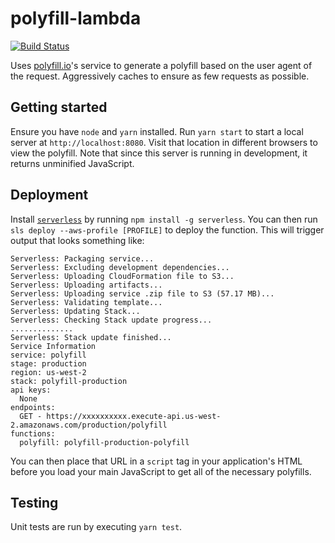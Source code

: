 # polyfill-lambda

[![Build Status](https://travis-ci.com/CultureHQ/polyfill-lambda.svg?branch=master)](https://travis-ci.com/CultureHQ/polyfill-lambda)

Uses [polyfill.io](https://polyfill.io/v2/docs/)'s service to generate a polyfill based on the user agent of the request. Aggressively caches to ensure as few requests as possible.

## Getting started

Ensure you have `node` and `yarn` installed. Run `yarn start` to start a local server at `http://localhost:8080`. Visit that location in different browsers to view the polyfill. Note that since this server is running in development, it returns unminified JavaScript.

## Deployment

Install [`serverless`](https://serverless.com/) by running `npm install -g serverless`. You can then run `sls deploy --aws-profile [PROFILE]` to deploy the function. This will trigger output that looks something like:

```
Serverless: Packaging service...
Serverless: Excluding development dependencies...
Serverless: Uploading CloudFormation file to S3...
Serverless: Uploading artifacts...
Serverless: Uploading service .zip file to S3 (57.17 MB)...
Serverless: Validating template...
Serverless: Updating Stack...
Serverless: Checking Stack update progress...
..............
Serverless: Stack update finished...
Service Information
service: polyfill
stage: production
region: us-west-2
stack: polyfill-production
api keys:
  None
endpoints:
  GET - https://xxxxxxxxxx.execute-api.us-west-2.amazonaws.com/production/polyfill
functions:
  polyfill: polyfill-production-polyfill
```

You can then place that URL in a `script` tag in your application's HTML before you load your main JavaScript to get all of the necessary polyfills.

## Testing

Unit tests are run by executing `yarn test`.
